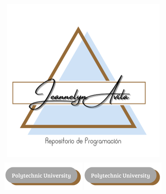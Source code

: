 
<p align="center">
<img src="/imagenes/Jeannelyn.png" width="490" alt="Jeannelyn LG"/>
<p/>

<a href="https://upa.edu.mx/"><img src="/imagenes/BT1.png" width="250"><a/>
<a href="https://upa.edu.mx/"><img src="/imagenes/BT1.png" width="250"><a/>
